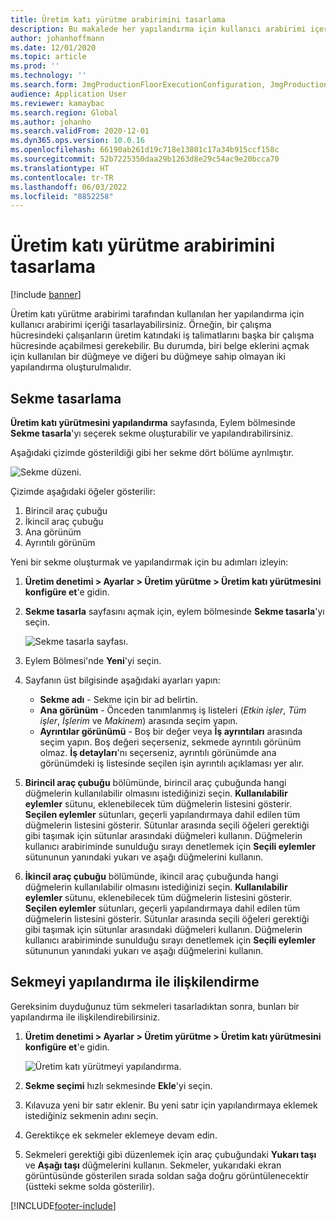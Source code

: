 ```yaml
---
title: Üretim katı yürütme arabirimini tasarlama
description: Bu makalede her yapılandırma için kullanıcı arabirimi içeriğinin nasıl tasarlanacağı açıklanmaktadır.
author: johanhoffmann
ms.date: 12/01/2020
ms.topic: article
ms.prod: ''
ms.technology: ''
ms.search.form: JmgProductionFloorExecutionConfiguration, JmgProductionFloorExecutionConfigurationTab
audience: Application User
ms.reviewer: kamaybac
ms.search.region: Global
ms.author: johanho
ms.search.validFrom: 2020-12-01
ms.dyn365.ops.version: 10.0.16
ms.openlocfilehash: 66190ab261d19c718e13801c17a34b915ccf158c
ms.sourcegitcommit: 52b7225350daa29b1263d8e29c54ac9e20bcca70
ms.translationtype: HT
ms.contentlocale: tr-TR
ms.lasthandoff: 06/03/2022
ms.locfileid: "8852258"
---
```

# <a name="design-the-production-floor-execution-interface"></a>Üretim katı yürütme arabirimini tasarlama

[!include [banner](../includes/banner.md)]

Üretim katı yürütme arabirimi tarafından kullanılan her yapılandırma için kullanıcı arabirimi içeriği tasarlayabilirsiniz. Örneğin, bir çalışma hücresindeki çalışanların üretim katındaki iş talimatlarını başka bir çalışma hücresinde açabilmesi gerekebilir. Bu durumda, biri belge eklerini açmak için kullanılan bir düğmeye ve diğeri bu düğmeye sahip olmayan iki yapılandırma oluşturulmalıdır.

## <a name="design-a-tab"></a>Sekme tasarlama

**Üretim katı yürütmesini yapılandırma** sayfasında, Eylem bölmesinde **Sekme tasarla**'yı seçerek sekme oluşturabilir ve yapılandırabilirsiniz.

Aşağıdaki çizimde gösterildiği gibi her sekme dört bölüme ayrılmıştır.

![Sekme düzeni.](media/pfe-tab-layout.png "Sekme düzeni")

Çizimde aşağıdaki öğeler gösterilir:

1. Birincil araç çubuğu
1. İkincil araç çubuğu
1. Ana görünüm
1. Ayrıntılı görünüm

Yeni bir sekme oluşturmak ve yapılandırmak için bu adımları izleyin:

1. **Üretim denetimi \> Ayarlar \> Üretim yürütme \> Üretim katı yürütmesini konfigüre et**'e gidin.

1. **Sekme tasarla** sayfasını açmak için, eylem bölmesinde **Sekme tasarla**'yı seçin.

    ![Sekme tasarla sayfası.](media/pfe-design-tabs.png "Sekme tasarla sayfası")

1. Eylem Bölmesi'nde **Yeni**'yi seçin.

1. Sayfanın üst bilgisinde aşağıdaki ayarları yapın:

    - **Sekme adı** - Sekme için bir ad belirtin.
    - **Ana görünüm** - Önceden tanımlanmış iş listeleri (*Etkin işler*, *Tüm işler*, *İşlerim* ve *Makinem*) arasında seçim yapın.
    - **Ayrıntılar görünümü** - Boş bir değer veya **İş ayrıntıları** arasında seçim yapın. Boş değeri seçerseniz, sekmede ayrıntılı görünüm olmaz. **İş detayları**'nı seçerseniz, ayrıntılı görünümde ana görünümdeki iş listesinde seçilen işin ayrıntılı açıklaması yer alır.

1. **Birincil araç çubuğu** bölümünde, birincil araç çubuğunda hangi düğmelerin kullanılabilir olmasını istediğinizi seçin. **Kullanılabilir eylemler** sütunu, eklenebilecek tüm düğmelerin listesini gösterir. **Seçilen eylemler** sütunları, geçerli yapılandırmaya dahil edilen tüm düğmelerin listesini gösterir. Sütunlar arasında seçili öğeleri gerektiği gibi taşımak için sütunlar arasındaki düğmeleri kullanın. Düğmelerin kullanıcı arabiriminde sunulduğu sırayı denetlemek için **Seçili eylemler** sütununun yanındaki yukarı ve aşağı düğmelerini kullanın.

1. **İkincil araç çubuğu** bölümünde, ikincil araç çubuğunda hangi düğmelerin kullanılabilir olmasını istediğinizi seçin. **Kullanılabilir eylemler** sütunu, eklenebilecek tüm düğmelerin listesini gösterir. **Seçilen eylemler** sütunları, geçerli yapılandırmaya dahil edilen tüm düğmelerin listesini gösterir. Sütunlar arasında seçili öğeleri gerektiği gibi taşımak için sütunlar arasındaki düğmeleri kullanın. Düğmelerin kullanıcı arabiriminde sunulduğu sırayı denetlemek için **Seçili eylemler** sütununun yanındaki yukarı ve aşağı düğmelerini kullanın.

## <a name="associate-a-tab-with-a-configuration"></a>Sekmeyi yapılandırma ile ilişkilendirme

Gereksinim duyduğunuz tüm sekmeleri tasarladıktan sonra, bunları bir yapılandırma ile ilişkilendirebilirsiniz.

1. **Üretim denetimi \> Ayarlar \> Üretim yürütme \> Üretim katı yürütmesini konfigüre et**'e gidin.

    ![Üretim katı yürütmeyi yapılandırma.](media/pfe-config-prod-floor-execution.png "Üretim katı yürütmeyi yapılandır")

1. **Sekme seçimi** hızlı sekmesinde **Ekle**'yi seçin.

1. Kılavuza yeni bir satır eklenir. Bu yeni satır için yapılandırmaya eklemek istediğiniz sekmenin adını seçin.

1. Gerektikçe ek sekmeler eklemeye devam edin.

1. Sekmeleri gerektiği gibi düzenlemek için araç çubuğundaki **Yukarı taşı** ve **Aşağı taşı** düğmelerini kullanın. Sekmeler, yukarıdaki ekran görüntüsünde gösterilen sırada soldan sağa doğru görüntülenecektir (üstteki sekme solda gösterilir).


[!INCLUDE[footer-include](../../includes/footer-banner.md)]
